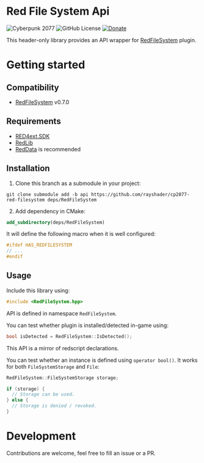# Red File System Api
![Cyberpunk 2077](https://img.shields.io/badge/Cyberpunk%202077-v2.12a-blue)
![GitHub License](https://img.shields.io/github/license/rayshader/cp2077-red-filesystem)
[![Donate](https://img.shields.io/badge/donate-buy%20me%20a%20coffee-yellow)](https://www.buymeacoffee.com/lpfreelance)

This header-only library provides an API wrapper for [RedFileSystem] plugin.

# Getting started

## Compatibility
- [RedFileSystem] v0.7.0

## Requirements
- [RED4ext.SDK]
- [RedLib]
- [RedData] is recommended

## Installation

1. Clone this branch as a submodule in your project:
```shell
git clone submodule add -b api https://github.com/rayshader/cp2077-red-filesystem deps/RedFileSystem
```
2. Add dependency in CMake:
```cmake
add_subdirectory(deps/RedFileSystem)
```

It will define the following macro when it is well configured:
```cpp
#ifdef HAS_REDFILESYSTEM
// ...
#endif
```

## Usage

Include this library using:
```cpp
#include <RedFileSystem.hpp>
```

API is defined in namespace `RedFileSystem`.

You can test whether plugin is installed/detected in-game using:
```cpp
bool isDetected = RedFileSystem::IsDetected();
```

This API is a mirror of redscript declarations.

You can test whether an instance is defined using `operator bool()`. It works 
for both `FileSystemStorage` and `File`:
```cpp
RedFileSystem::FileSystemStorage storage;

if (storage) {
  // Storage can be used.
} else {
  // Storage is denied / revoked.
}
```

# Development
Contributions are welcome, feel free to fill an issue or a PR.

<!-- Table of links -->
[RED4ext.SDK]: https://github.com/WopsS/RED4ext.SDK
[RedLib]: https://github.com/psiberx/cp2077-red-lib
[RedData]: https://github.com/rayshader/cp2077-red-data
[RedFileSystem]: https://github.com/rayshader/cp2077-red-filesystem
